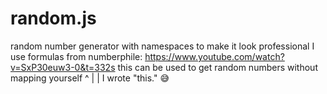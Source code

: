 # random.js
random number generator with namespaces to make it look professional
I use formulas from numberphile: https://www.youtube.com/watch?v=SxP30euw3-0&t=332s
this can be used to get random numbers without mapping yourself
^
|
|
I wrote "this." 😅
